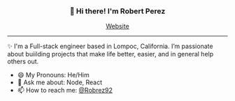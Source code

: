 <h3 align="center">👋 Hi there! I'm Robert Perez</h3>
<p align="center">
  <a href="https://robertperez.dev">Website</a>
</p>

---
✨ I'm a Full-stack engineer based in Lompoc, California. I’m passionate about buiilding projects that make life better, easier, and in general help others out. 

- 😄 My Pronouns: He/Him   
- 💬 Ask me about: Node, React 
- 📫 How to reach me: [@Robrez92](https://twitter.com/Robrez92)
